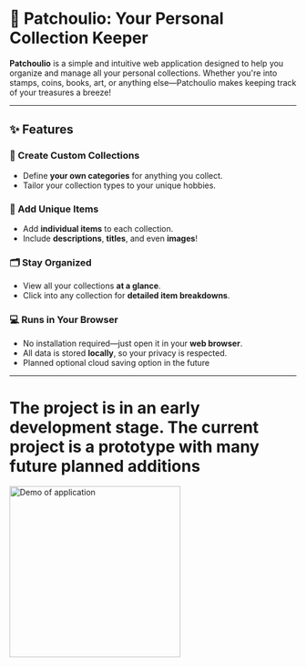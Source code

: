 # 🌿 Patchoulio: Your Personal Collection Keeper

**Patchoulio** is a simple and intuitive web application designed to help you organize and manage all your personal collections. Whether you're into stamps, coins, books, art, or anything else—Patchoulio makes keeping track of your treasures a breeze!

---

## ✨ Features

### 📁 Create Custom Collections
- Define **your own categories** for anything you collect.
- Tailor your collection types to your unique hobbies.

### 📸 Add Unique Items
- Add **individual items** to each collection.
- Include **descriptions**, **titles**, and even **images**!

### 🗂️ Stay Organized
- View all your collections **at a glance**.
- Click into any collection for **detailed item breakdowns**.

### 💻 Runs in Your Browser
- No installation required—just open it in your **web browser**.
- All data is stored **locally**, so your privacy is respected.
- Planned optional cloud saving option in the future

---

# The project is in an early development stage. The current project is a prototype with many future planned additions

<img src="https://imgur.com/a/EoBiZwm" alt="Demo of application" width="300"/>
